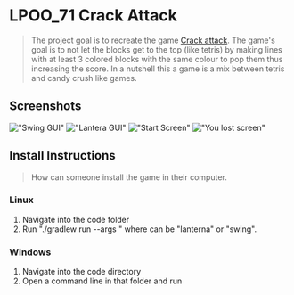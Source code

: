 # LPOO_71 Crack Attack

> The project goal is to recreate the game [Crack attack](http://www.aluminumangel.org/attack/). The game's goal is to not let the blocks get to the top (like tetris) by making lines with at least 3 colored blocks with the same colour to pop them thus increasing the score. In a nutshell this a game is a mix between tetris and candy crush like games.

## Screenshots

<!-- Some screenshots that illustrate the game.-->
!["Swing GUI"](https://i.imgur.com/b4nuHle.png)
!["Lantera GUI"](https://imgur.com/zy7qwwc.png)
!["Start Screen"](https://i.imgur.com/ssIb6TW.png)
!["You lost screen"](https://imgur.com/nOOkoLG.png)

## Install Instructions

> How can someone install the game in their computer.

### Linux

1. Navigate into the code folder
2. Run "./gradlew run --args <view>" where <view> can be "lanterna" or "swing".

### Windows

1. Navigate into the code directory
2. Open a command line in that folder and run  
